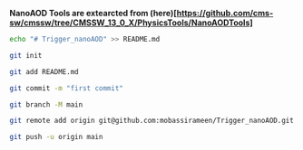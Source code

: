 **NanoAOD Tools are extearcted from (here)[https://github.com/cms-sw/cmssw/tree/CMSSW_13_0_X/PhysicsTools/NanoAODTools]**

```bash
echo "# Trigger_nanoAOD" >> README.md

git init

git add README.md

git commit -m "first commit"

git branch -M main

git remote add origin git@github.com:mobassirameen/Trigger_nanoAOD.git

git push -u origin main

```
